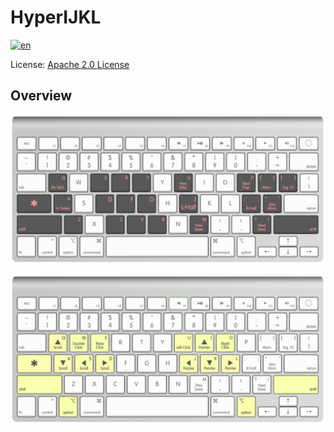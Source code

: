 # HyperIJKL

[![en](https://img.shields.io/badge/lang-en-red.svg)](https://github.com/RomanYuldashev/HyperIJKL/blob/master/README.md)

License: [Apache 2.0 License](LICENSE)

## Overview

![](mac/img/png/roijacob-raycast.png)

![](mac/img/png/roijacob-mouse.png)
